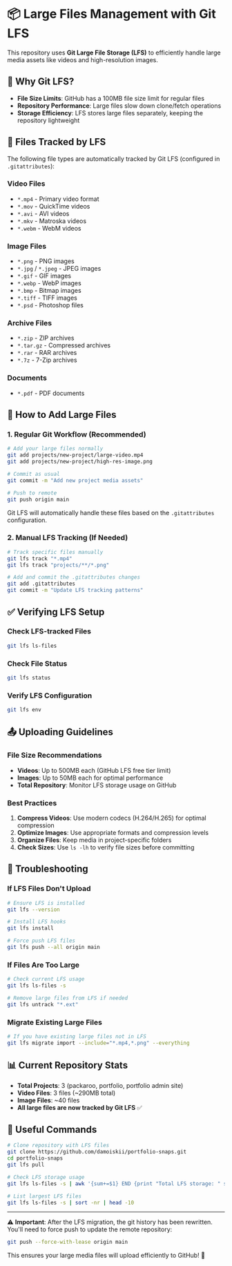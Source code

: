 # 📦 Large Files Management with Git LFS

This repository uses **Git Large File Storage (LFS)** to efficiently handle large media assets like videos and high-resolution images.

## 🎯 Why Git LFS?

- **File Size Limits**: GitHub has a 100MB file size limit for regular files
- **Repository Performance**: Large files slow down clone/fetch operations
- **Storage Efficiency**: LFS stores large files separately, keeping the repository lightweight

## 📁 Files Tracked by LFS

The following file types are automatically tracked by Git LFS (configured in `.gitattributes`):

### Video Files
- `*.mp4` - Primary video format
- `*.mov` - QuickTime videos
- `*.avi` - AVI videos
- `*.mkv` - Matroska videos
- `*.webm` - WebM videos

### Image Files
- `*.png` - PNG images
- `*.jpg` / `*.jpeg` - JPEG images
- `*.gif` - GIF images
- `*.webp` - WebP images
- `*.bmp` - Bitmap images
- `*.tiff` - TIFF images
- `*.psd` - Photoshop files

### Archive Files
- `*.zip` - ZIP archives
- `*.tar.gz` - Compressed archives
- `*.rar` - RAR archives
- `*.7z` - 7-Zip archives

### Documents
- `*.pdf` - PDF documents

## 🚀 How to Add Large Files

### 1. Regular Git Workflow (Recommended)
```bash
# Add your large files normally
git add projects/new-project/large-video.mp4
git add projects/new-project/high-res-image.png

# Commit as usual
git commit -m "Add new project media assets"

# Push to remote
git push origin main
```

Git LFS will automatically handle these files based on the `.gitattributes` configuration.

### 2. Manual LFS Tracking (If Needed)
```bash
# Track specific files manually
git lfs track "*.mp4"
git lfs track "projects/**/*.png"

# Add and commit the .gitattributes changes
git add .gitattributes
git commit -m "Update LFS tracking patterns"
```

## ✅ Verifying LFS Setup

### Check LFS-tracked Files
```bash
git lfs ls-files
```

### Check File Status
```bash
git lfs status
```

### Verify LFS Configuration
```bash
git lfs env
```

## 📤 Uploading Guidelines

### File Size Recommendations
- **Videos**: Up to 500MB each (GitHub LFS free tier limit)
- **Images**: Up to 50MB each for optimal performance
- **Total Repository**: Monitor LFS storage usage on GitHub

### Best Practices
1. **Compress Videos**: Use modern codecs (H.264/H.265) for optimal compression
2. **Optimize Images**: Use appropriate formats and compression levels
3. **Organize Files**: Keep media in project-specific folders
4. **Check Sizes**: Use `ls -lh` to verify file sizes before committing

## 🔧 Troubleshooting

### If LFS Files Don't Upload
```bash
# Ensure LFS is installed
git lfs --version

# Install LFS hooks
git lfs install

# Force push LFS files
git lfs push --all origin main
```

### If Files Are Too Large
```bash
# Check current LFS usage
git lfs ls-files -s

# Remove large files from LFS if needed
git lfs untrack "*.ext"
```

### Migrate Existing Large Files
```bash
# If you have existing large files not in LFS
git lfs migrate import --include="*.mp4,*.png" --everything
```

## 📊 Current Repository Stats

- **Total Projects**: 3 (packaroo, portfolio, portfolio admin site)
- **Video Files**: 3 files (~290MB total)
- **Image Files**: ~40 files
- **All large files are now tracked by Git LFS** ✅

## 🔗 Useful Commands

```bash
# Clone repository with LFS files
git clone https://github.com/damoiskii/portfolio-snaps.git
cd portfolio-snaps
git lfs pull

# Check LFS storage usage
git lfs ls-files -s | awk '{sum+=$1} END {print "Total LFS storage: " sum/1024/1024 " MB"}'

# List largest LFS files
git lfs ls-files -s | sort -nr | head -10
```

---

⚠️ **Important**: After the LFS migration, the git history has been rewritten. You'll need to force push to update the remote repository:

```bash
git push --force-with-lease origin main
```

This ensures your large media files will upload efficiently to GitHub! 🎉
